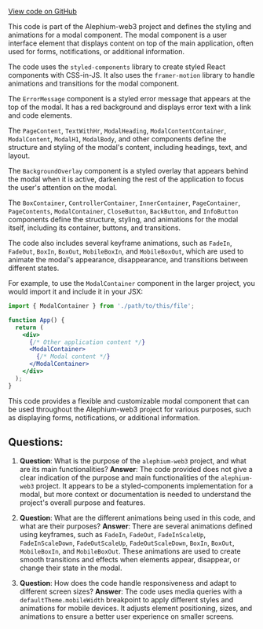 [View code on GitHub](https://github.com/alephium/alephium-web3/packages/web3-react/src/components/Common/Modal/styles.ts)

This code is part of the Alephium-web3 project and defines the styling and animations for a modal component. The modal component is a user interface element that displays content on top of the main application, often used for forms, notifications, or additional information.

The code uses the `styled-components` library to create styled React components with CSS-in-JS. It also uses the `framer-motion` library to handle animations and transitions for the modal component.

The `ErrorMessage` component is a styled error message that appears at the top of the modal. It has a red background and displays error text with a link and code elements.

The `PageContent`, `TextWithHr`, `ModalHeading`, `ModalContentContainer`, `ModalContent`, `ModalH1`, `ModalBody`, and other components define the structure and styling of the modal's content, including headings, text, and layout.

The `BackgroundOverlay` component is a styled overlay that appears behind the modal when it is active, darkening the rest of the application to focus the user's attention on the modal.

The `BoxContainer`, `ControllerContainer`, `InnerContainer`, `PageContainer`, `PageContents`, `ModalContainer`, `CloseButton`, `BackButton`, and `InfoButton` components define the structure, styling, and animations for the modal itself, including its container, buttons, and transitions.

The code also includes several keyframe animations, such as `FadeIn`, `FadeOut`, `BoxIn`, `BoxOut`, `MobileBoxIn`, and `MobileBoxOut`, which are used to animate the modal's appearance, disappearance, and transitions between different states.

For example, to use the `ModalContainer` component in the larger project, you would import it and include it in your JSX:

```jsx
import { ModalContainer } from './path/to/this/file';

function App() {
  return (
    <div>
      {/* Other application content */}
      <ModalContainer>
        {/* Modal content */}
      </ModalContainer>
    </div>
  );
}
```

This code provides a flexible and customizable modal component that can be used throughout the Alephium-web3 project for various purposes, such as displaying forms, notifications, or additional information.
## Questions: 
 1. **Question**: What is the purpose of the `alephium-web3` project, and what are its main functionalities?
   **Answer**: The code provided does not give a clear indication of the purpose and main functionalities of the `alephium-web3` project. It appears to be a styled-components implementation for a modal, but more context or documentation is needed to understand the project's overall purpose and features.

2. **Question**: What are the different animations being used in this code, and what are their purposes?
   **Answer**: There are several animations defined using keyframes, such as `FadeIn`, `FadeOut`, `FadeInScaleUp`, `FadeInScaleDown`, `FadeOutScaleUp`, `FadeOutScaleDown`, `BoxIn`, `BoxOut`, `MobileBoxIn`, and `MobileBoxOut`. These animations are used to create smooth transitions and effects when elements appear, disappear, or change their state in the modal.

3. **Question**: How does the code handle responsiveness and adapt to different screen sizes?
   **Answer**: The code uses media queries with a `defaultTheme.mobileWidth` breakpoint to apply different styles and animations for mobile devices. It adjusts element positioning, sizes, and animations to ensure a better user experience on smaller screens.